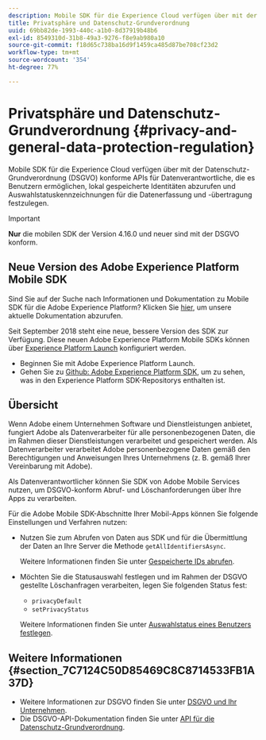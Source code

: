 ```yaml
---
description: Mobile SDK für die Experience Cloud verfügen über mit der Datenschutz-Grundverordnung (DSGVO) konforme APIs für Datenverantwortliche, die es Benutzern ermöglichen, lokal gespeicherte Identitäten abzurufen und Auswahlstatuskennzeichnungen für die Datenerfassung und -übertragung festzulegen.
title: Privatsphäre und Datenschutz-Grundverordnung
uuid: 69bb82de-1993-440c-a1b0-8d37919b48b6
exl-id: 8549310d-31b8-49a3-9276-f8e9ab980a10
source-git-commit: f18d65c738ba16d9f1459ca485d87be708cf23d2
workflow-type: tm+mt
source-wordcount: '354'
ht-degree: 77%

---
```


# Privatsphäre und Datenschutz-Grundverordnung {#privacy-and-general-data-protection-regulation}

Mobile SDK für die Experience Cloud verfügen über mit der Datenschutz-Grundverordnung (DSGVO) konforme APIs für Datenverantwortliche, die es Benutzern ermöglichen, lokal gespeicherte Identitäten abzurufen und Auswahlstatuskennzeichnungen für die Datenerfassung und -übertragung festzulegen.

>[!IMPORTANT]
>
>**Nur** die mobilen SDK der Version 4.16.0 und neuer sind mit der DSGVO konform.

## Neue Version des Adobe Experience Platform Mobile SDK

Sind Sie auf der Suche nach Informationen und Dokumentation zu Mobile SDK für die Adobe Experience Platform? Klicken Sie [hier](https://aep-sdks.gitbook.io/docs/), um unsere aktuelle Dokumentation abzurufen.

Seit September 2018 steht eine neue, bessere Version des SDK zur Verfügung. Diese neuen Adobe Experience Platform Mobile SDKs können über [Experience Platform Launch](https://www.adobe.com/de/experience-platform/launch.html) konfiguriert werden.

* Beginnen Sie mit Adobe Experience Platform Launch.
* Gehen Sie zu [Github: Adobe Experience Platform SDK](https://github.com/Adobe-Marketing-Cloud/acp-sdks), um zu sehen, was in den Experience Platform SDK-Repositorys enthalten ist.

## Übersicht

Wenn Adobe einem Unternehmen Software und Dienstleistungen anbietet, fungiert Adobe als Datenverarbeiter für alle personenbezogenen Daten, die im Rahmen dieser Dienstleistungen verarbeitet und gespeichert werden. Als Datenverarbeiter verarbeitet Adobe personenbezogene Daten gemäß den Berechtigungen und Anweisungen Ihres Unternehmens (z. B. gemäß Ihrer Vereinbarung mit Adobe).

Als Datenverantwortlicher können Sie SDK von Adobe Mobile Services nutzen, um DSGVO-konform Abruf- und Löschanforderungen über Ihre Apps zu verarbeiten.

Für die Adobe Mobile SDK-Abschnitte Ihrer Mobil-Apps können Sie folgende Einstellungen und Verfahren nutzen:

* Nutzen Sie zum Abrufen von Daten aus SDK und für die Übermittlung der Daten an Ihre Server die Methode `getAllIdentifiersAsync`.

   Weitere Informationen finden Sie unter [Gespeicherte IDs abrufen](/help/ios/c-mob-privacy-gdpr-ios/c-mob-gdpr-ret-stored-ids-ios.md).

* Möchten Sie die Statusauswahl festlegen und im Rahmen der DSGVO gestellte Löschanfragen verarbeiten, legen Sie folgenden Status fest:

   * `privacyDefault`
   * `setPrivacyStatus`

   Weitere Informationen finden Sie unter [Auswahlstatus eines Benutzers festlegen](/help/ios/c-mob-privacy-gdpr-ios/privacy.md).

## Weitere Informationen {#section_7C7124C50D85469C8C8714533FB1A37D}

* Weitere Informationen zur DSGVO finden Sie unter [DSGVO und Ihr Unternehmen](https://www.adobe.com/de/privacy/general-data-protection-regulation.html).
* Die DSGVO-API-Dokumentation finden Sie unter [API für die Datenschutz-Grundverordnung](https://adobe.io/apis/cloudplatform/gdpr.html).
